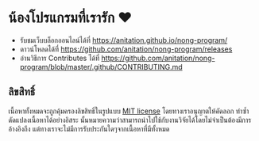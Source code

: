 # น้องโปรแกรมที่เรารัก ❤

- รับชมเว็บบล็อกออนไลน์ได้ที่ https://anitation.github.io/nong-program/
- ดาวน์โหลดได้ที่ https://github.com/anitation/nong-program/releases
- อ่านวิธีการ Contributes ได้ที่ https://github.com/anitation/nong-program/blob/master/.github/CONTRIBUTING.md

## ลิขสิทธิ์

เนื้อหาทั้งหมดจะถูกคุ้มครองลิขสิทธิ์ในรูปแบบ [MIT license](https://www.gnu.org/licenses/lgpl-3.0.en.html) โดยทางเราอนุญาตให้คัดลอก ทำซ้ำ ดัดแปลงเนื้อหาได้อย่างอิสระ นั้นหมายความว่าสามารถนำไปใช้กับงานวิจัยได้โดยไม่จำเป็นต้องมีการอ้างอิงถึง แต่ทางเราจะไม่มีการรับประกันใดๆจากเนื้อหาที่มีทั้งหมด

